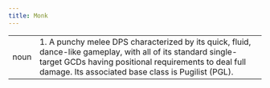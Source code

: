 ```yaml
---
title: Monk
---
```

| | |
| --- | --- |
| noun | 1.  	A punchy melee DPS characterized by its quick, fluid, dance-like gameplay, with all of its standard single-target GCDs having positional requirements to deal full damage. Its associated base class is Pugilist (PGL).	|
